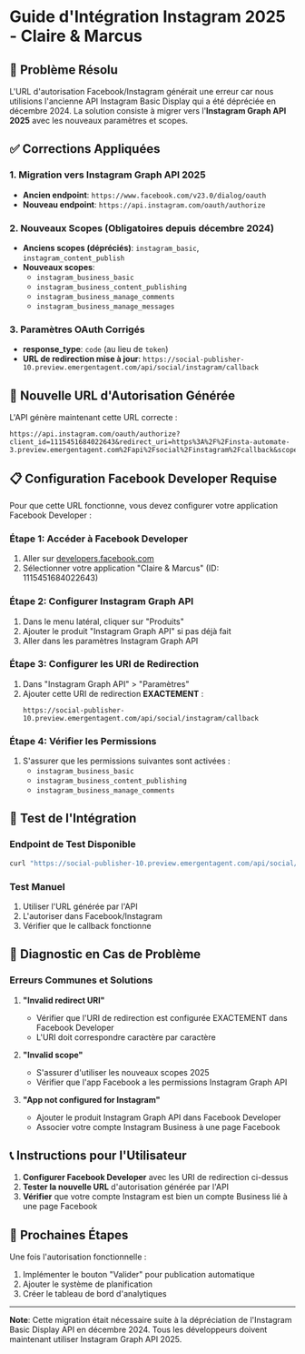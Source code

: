 # Guide d'Intégration Instagram 2025 - Claire & Marcus

## 🎯 Problème Résolu

L'URL d'autorisation Facebook/Instagram générait une erreur car nous utilisions l'ancienne API Instagram Basic Display qui a été dépréciée en décembre 2024. La solution consiste à migrer vers l'**Instagram Graph API 2025** avec les nouveaux paramètres et scopes.

## ✅ Corrections Appliquées

### 1. Migration vers Instagram Graph API 2025
- **Ancien endpoint**: `https://www.facebook.com/v23.0/dialog/oauth`
- **Nouveau endpoint**: `https://api.instagram.com/oauth/authorize`

### 2. Nouveaux Scopes (Obligatoires depuis décembre 2024)
- **Anciens scopes (dépréciés)**: `instagram_basic`, `instagram_content_publish`
- **Nouveaux scopes**: 
  - `instagram_business_basic`
  - `instagram_business_content_publishing`
  - `instagram_business_manage_comments`
  - `instagram_business_manage_messages`

### 3. Paramètres OAuth Corrigés
- **response_type**: `code` (au lieu de `token`)
- **URL de redirection mise à jour**: `https://social-publisher-10.preview.emergentagent.com/api/social/instagram/callback`

## 🔗 Nouvelle URL d'Autorisation Générée

L'API génère maintenant cette URL correcte :

```
https://api.instagram.com/oauth/authorize?client_id=1115451684022643&redirect_uri=https%3A%2F%2Finsta-automate-3.preview.emergentagent.com%2Fapi%2Fsocial%2Finstagram%2Fcallback&scope=instagram_business_basic%2Cinstagram_business_content_publishing%2Cinstagram_business_manage_comments%2Cinstagram_business_manage_messages&response_type=code&state=RANDOM_STATE
```

## 📋 Configuration Facebook Developer Requise

Pour que cette URL fonctionne, vous devez configurer votre application Facebook Developer :

### Étape 1: Accéder à Facebook Developer
1. Aller sur [developers.facebook.com](https://developers.facebook.com)
2. Sélectionner votre application "Claire & Marcus" (ID: 1115451684022643)

### Étape 2: Configurer Instagram Graph API
1. Dans le menu latéral, cliquer sur "Produits"
2. Ajouter le produit "Instagram Graph API" si pas déjà fait
3. Aller dans les paramètres Instagram Graph API

### Étape 3: Configurer les URI de Redirection
1. Dans "Instagram Graph API" > "Paramètres"
2. Ajouter cette URI de redirection **EXACTEMENT** :
   ```
   https://social-publisher-10.preview.emergentagent.com/api/social/instagram/callback
   ```

### Étape 4: Vérifier les Permissions
1. S'assurer que les permissions suivantes sont activées :
   - `instagram_business_basic`
   - `instagram_business_content_publishing`
   - `instagram_business_manage_comments`

## 🧪 Test de l'Intégration

### Endpoint de Test Disponible
```bash
curl "https://social-publisher-10.preview.emergentagent.com/api/social/instagram/test-auth"
```

### Test Manuel
1. Utiliser l'URL générée par l'API
2. L'autoriser dans Facebook/Instagram
3. Vérifier que le callback fonctionne

## 🔧 Diagnostic en Cas de Problème

### Erreurs Communes et Solutions

1. **"Invalid redirect URI"**
   - Vérifier que l'URI de redirection est configurée EXACTEMENT dans Facebook Developer
   - L'URI doit correspondre caractère par caractère

2. **"Invalid scope"**
   - S'assurer d'utiliser les nouveaux scopes 2025
   - Vérifier que l'app Facebook a les permissions Instagram Graph API

3. **"App not configured for Instagram"**
   - Ajouter le produit Instagram Graph API dans Facebook Developer
   - Associer votre compte Instagram Business à une page Facebook

## 📞 Instructions pour l'Utilisateur

1. **Configurer Facebook Developer** avec les URI de redirection ci-dessus
2. **Tester la nouvelle URL** d'autorisation générée par l'API
3. **Vérifier** que votre compte Instagram est bien un compte Business lié à une page Facebook

## 🚀 Prochaines Étapes

Une fois l'autorisation fonctionnelle :
1. Implémenter le bouton "Valider" pour publication automatique
2. Ajouter le système de planification
3. Créer le tableau de bord d'analytiques

---

**Note**: Cette migration était nécessaire suite à la dépréciation de l'Instagram Basic Display API en décembre 2024. Tous les développeurs doivent maintenant utiliser Instagram Graph API 2025.